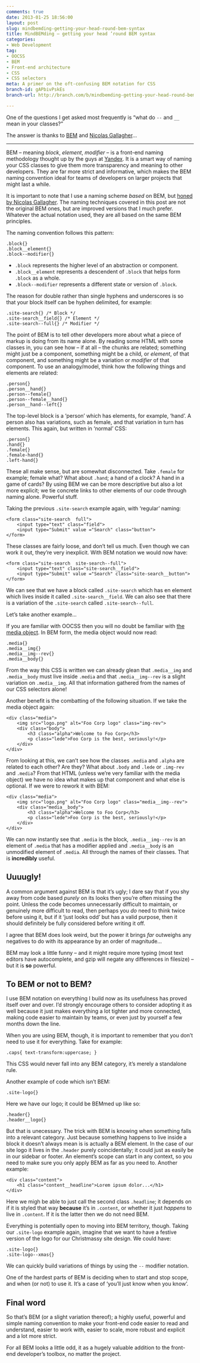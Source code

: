 ```yaml
---
comments: true
date: 2013-01-25 18:56:00
layout: post
slug: mindbemding-getting-your-head-round-bem-syntax
title: MindBEMding – getting your head ’round BEM syntax
categories:
- Web Development
tag:
- OOCSS
- BEM
- Front-end architecture
- CSS
- CSS selectors
meta: A primer on the oft-confusing BEM notation for CSS
branch-id: gAPbivPskEs
branch-url: http://branch.com/b/mindbemding-getting-your-head-round-bem-syntax

---
```


One of the questions I get asked most frequently is <q>what do `--` and `__`
mean in your classes?</q>

The answer is thanks to [BEM](http://bem.info) and
[Nicolas Gallagher](http://twitter.com/necolas)…

---

BEM – meaning <i>block</i>, <i>element</i>, <i>modifier</i> – is a front-end
naming methodology thought up by the guys at [Yandex](http://yandex.ru). It is a
smart way of naming your CSS classes to give them more transparency and meaning
to other developers. They are far more strict and informative, which makes the
BEM naming convention ideal for teams of developers on larger projects that
might last a while.

It is important to note that I use a naming scheme _based_ on BEM, but [honed by
Nicolas Gallagher](http://nicolasgallagher.com/about-html-semantics-front-end-architecture/).
The naming techniques covered in this post are not the original BEM ones, but
are improved versions that I much prefer. Whatever the actual notation used,
they are all based on the same BEM principles.

The naming convention follows this pattern:

    .block{}
    .block__element{}
    .block--modifier{}

* `.block` represents the higher level of an abstraction or component.
* `.block__element` represents a descendent of `.block` that helps form `.block`
  as a whole.
* `.block--modifier` represents a different state or version of `.block`.

The reason for double rather than single hyphens and underscores is so that your
block itself can be hyphen delimited, for example:

<pre><code>.site-search{} <span class="code-comment">/* Block */</span>
.site-search__field{} <span class="code-comment">/* Element */</span>
.site-search--full{} <span class="code-comment">/* Modifier */</span></code></pre>

The point of BEM is to tell other developers more about what a piece of markup
is doing from its name alone. By reading some HTML with some classes in, you can
see how – if at all – the chunks are related; something might just be a
component, something might be a child, or <i>element</i>, of that component, and
something might be a variation or <i>modifier</i> of that component. To use an
analogy/model, think how the following things and elements are related:

    .person{}
    .person__hand{}
    .person--female{}
    .person--female__hand{}
    .person__hand--left{}

The top-level block is a ‘person’ which has elements, for example, ‘hand’. A
person also has variations, such as female, and that variation in turn has
elements. This again, but written in ‘normal’ CSS:

    .person{}
    .hand{}
    .female{}
    .female-hand{}
    .left-hand{}

These all make sense, but are somewhat disconnected. Take `.female` for example;
female what? What about `.hand`; a hand of a clock? A hand in a game of cards?
By using BEM we can be more descriptive but also a lot more explicit; we tie
concrete links to other elements of our code through naming alone. Powerful
stuff.

Taking the previous `.site-search` example again, with ‘regular’ naming:

    <form class="site-search  full">
        <input type="text" class="field">
        <input type="Submit" value ="Search" class="button">
    </form>

These classes are fairly loose, and don’t tell us much. Even though we can work
it out, they’re very inexplicit. With BEM notation we would now have:

    <form class="site-search  site-search--full">
        <input type="text" class="site-search__field">
        <input type="Submit" value ="Search" class="site-search__button">
    </form>

We can see that we have a block called `.site-search` which has en element which
lives inside it called `.site-search__field`. We can also see that there is a
variation of the `.site-search` called `.site-search--full`.

Let’s take another example…

If you are familiar with OOCSS then you will no doubt be familiar with
[the media object](http://stubbornella.org/content/2010/06/25/the-media-object-saves-hundreds-of-lines-of-code).
In BEM form, the media object would now read:

    .media{}
    .media__img{}
    .media__img--rev{}
    .media__body{}

From the way this CSS is written we can already glean that `.media__img` and
`.media__body` must live inside `.media` and that `.media__img--rev` is a slight
variation on `.media__img`. All that information gathered from the names of our
CSS selectors alone!

Another benefit is the combatting of the following situation. If we take the
media object again:

    <div class="media">
        <img src="logo.png" alt="Foo Corp logo" class="img-rev">
        <div class="body">
            <h3 class="alpha">Welcome to Foo Corp</h3>
            <p class="lede">Foo Corp is the best, seriously!</p>
        </div>
    </div>

From looking at this, we can’t see how the classes `.media` and `.alpha` are
related to each other? Are they? What about `.body` and `.lede` or `.img-rev`
and `.media`? From that HTML (unless we’re very familiar with the media object)
we have no idea what makes up that component and what else is optional.
If we were to rework it with BEM:

    <div class="media">
        <img src="logo.png" alt="Foo Corp logo" class="media__img--rev">
        <div class="media__body">
            <h3 class="alpha">Welcome to Foo Corp</h3>
            <p class="lede">Foo Corp is the best, seriously!</p>
        </div>
    </div>

We can now instantly see that `.media` is the block, `.media__img--rev` is an
element of `.media` that has a modifier applied and `.media__body` is an
unmodified element of `.media`. All through the names of their classes. That is
**incredibly** useful.

## Uuuugly!

A common argument against BEM is that it’s ugly; I dare say that if you shy away
from code based _purely_ on its looks then you’re often missing the point.
Unless the code becomes unnecessarily  difficult to maintain, or genuinely more
difficult to read, then perhaps you _do_ need to think twice before using it,
but if it ‘just looks odd’ but has a valid purpose, then it should definitely be
fully considered before writing it off.

I agree that BEM does look weird, but the power it brings _far_ outweighs any
negatives to do with its appearance by an order of magnitude…

BEM may look a little funny – and it might require more typing (most text
editors have autocomplete, and gzip will negate any differences in filesize) –
but it is **so** powerful.

## To BEM or not to BEM?

I use BEM notation on everything I build now as its usefulness has proved itself
over and over. I’d strongly encourage others to consider adopting it as well
because it just makes everything a lot tighter and more connected, making code
easier to maintain by teams, or even just by yourself a few months down the
line.

When you are using BEM, though, it is important to remember that you don’t need
to use it for everything. Take for example:

    .caps{ text-transform:uppercase; }

This CSS would never fall into any BEM category, it’s merely a standalone rule.

Another example of code which isn’t BEM:

    .site-logo{}

Here we have our logo; it could be BEMmed up like so:

    .header{}
    .header__logo{}

But that is unecessary. The trick with BEM is knowing when something falls into
a relevant category. Just because something happens to live inside a block it
doesn’t always mean is is actually a BEM element. In the case of our site logo 
it lives in the `.header` purely coincidentally; it could just as easily be in
our sidebar or footer. An element’s scope can start in any context, so you need
to make sure you only apply BEM as far as you need to. Another example:

    <div class="content">
        <h1 class="content__headline">Lorem ipsum dolor...</h1>
    </div>

Here we migh be able to just call the second class `.headline`; it depends on if
it is styled that way **because** it’s in `.content`, or whether it just
_happens_ to live in `.content`. If it is the latter then we do not need BEM.

Everything is potentially open to moving into BEM territory, though. Taking our
`.site-logo` example again, imagine that we want to have a festive version of
the logo for our Christmassy site design. We could have:

    .site-logo{}
    .site-logo--xmas{}

We can quickly build variations of things by using the `--` modifier notation.

One of the hardest parts of BEM is deciding when to start and stop scope, and
when (or not) to use it. It’s a case of ‘you’ll just know when you know’.

## Final word

So that’s BEM (or a slight variation thereof); a highly useful, powerful and
simple naming convention to make your front-end code easier to read and
understand, easier to work with, easier to scale, more robust and explicit and a
lot more strict.

For all BEM looks a little odd, it as a hugely valuable addition to the
front-end developer’s toolbox, no matter the project.
